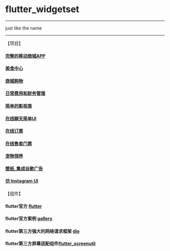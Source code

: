 # flutter_widgetset
<hr>
just like the name
<hr>

【项目】
#### [完整的移动商城APP](https://github.com/fxamar/FlyWebSite)
#### [美食中心](https://github.com/radensaleh/FoodHub-App)
#### [商城购物](https://github.com/Mansurisodev/online_shopping)
#### [日常费用和财务管理](https://github.com/MuriithiEric/task_management)
#### [简单的影视类](https://github.com/BenjaminMahmic/movies_app)
#### [在线聊天简单UI](https://github.com/swenes/chat_message_app_FLUTTER)
#### [在线订票](https://github.com/theMistDev/ticket-booking-app)
#### [在线售卖门票](https://github.com/paytabscom/paytabs-tickets-demo-flutter)
#### [宠物领养](https://github.com/futureNowTeam254/pet_adoption_app_UI)
#### [壁纸_集成谷歌广告](https://github.com/barandenizdogan/OORBSWALLPAPER)
#### [仿 Instagram UI ](https://github.com/anasfik/instagram_ui_redesign)
#### []()


【组件】

#### flutter官方 [flutter](https://github.com/flutter/flutter)
#### flutter官方案例 [gallery](https://github.com/flutter/gallery)
#### flutter第三方强大的网络请求框架 [dio](https://github.com/flutterchina/dio)
#### flutter第三方屏幕适配组件[flutter_screenutil](https://github.com/OpenFlutter/flutter_screenutil)

